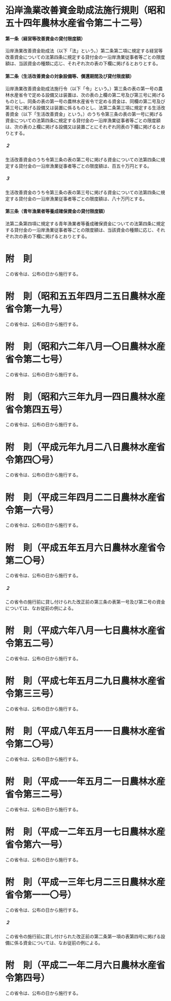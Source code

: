 # 沿岸漁業改善資金助成法施行規則（昭和五十四年農林水産省令第二十二号）
#### 第一条（経営等改善資金の貸付限度額）
沿岸漁業改善資金助成法（以下「法」という。）第二条第二項に規定する経営等改善資金についての法第四条に規定する貸付金の一沿岸漁業従事者等ごとの限度額は、当該資金の種類に応じ、それぞれ次の表の下欄に掲げるとおりとする。
#### 第二条（生活改善資金の対象設備等、償還期間及び貸付限度額）
沿岸漁業改善資金助成法施行令（以下「令」という。）第三条の表の第一号の農林水産省令で定める設備又は装置は、次の表の上欄の第二号及び第三号に掲げるものとし、同条の表の第一号の農林水産省令で定める資金は、同欄の第二号及び第三号に掲げる設備又は装置に係るものとし、法第二条第三項に規定する生活改善資金（以下「生活改善資金」という。）のうち令第三条の表の第一号に掲げる資金についての法第四条に規定する貸付金の一沿岸漁業従事者等ごとの限度額は、次の表の上欄に掲げる設備又は装置ごとにそれぞれ同表の下欄に掲げるとおりとする。
##### ２
生活改善資金のうち令第三条の表の第二号に掲げる資金についての法第四条に規定する貸付金の一沿岸漁業従事者等ごとの限度額は、百五十万円とする。
##### ３
生活改善資金のうち令第三条の表の第三号に掲げる資金についての法第四条に規定する貸付金の一沿岸漁業従事者等ごとの限度額は、八十万円とする。
#### 第三条（青年漁業者等養成確保資金の貸付限度額）
法第二条第四項に規定する青年漁業者等養成確保資金についての法第四条に規定する貸付金の一沿岸漁業従事者等ごとの限度額は、当該資金の種類に応じ、それぞれ次の表の下欄に掲げるとおりとする。
# 附　則
この省令は、公布の日から施行する。
# 附　則（昭和五五年四月二五日農林水産省令第一九号）
この省令は、公布の日から施行する。
# 附　則（昭和六二年八月一〇日農林水産省令第二七号）
この省令は、公布の日から施行する。
# 附　則（昭和六三年九月一四日農林水産省令第四五号）
この省令は、公布の日から施行する。
# 附　則（平成元年九月二八日農林水産省令第四〇号）
この省令は、公布の日から施行する。
# 附　則（平成三年四月二二日農林水産省令第一六号）
この省令は、公布の日から施行する。
# 附　則（平成五年五月六日農林水産省令第二〇号）
この省令は、公布の日から施行する。
##### ２
この省令の施行前に貸し付けられた改正前の第三条の表第一号及び第二号の資金については、なお従前の例による。
# 附　則（平成六年八月一七日農林水産省令第五二号）
この省令は、公布の日から施行する。
# 附　則（平成七年五月二九日農林水産省令第三三号）
この省令は、公布の日から施行する。
# 附　則（平成八年五月一一日農林水産省令第二〇号）
この省令は、公布の日から施行する。
# 附　則（平成一一年五月二一日農林水産省令第三二号）
この省令は、公布の日から施行する。
# 附　則（平成一二年五月一七日農林水産省令第六一号）
この省令は、公布の日から施行する。
# 附　則（平成一三年七月二三日農林水産省令第一一〇号）
この省令は、公布の日から施行する。
##### ２
この省令の施行前に貸し付けられた改正前の第二条第一項の表第四号に掲げる設備に係る資金については、なお従前の例による。
# 附　則（平成二一年二月六日農林水産省令第四号）
この省令は、公布の日から施行する。
